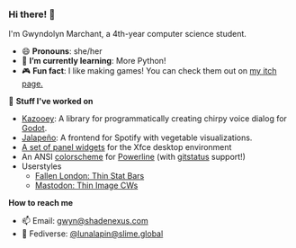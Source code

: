 ### Hi there! 👋
I'm Gwyndolyn Marchant, a 4th-year computer science student.
- 😄 **Pronouns**: she/her
- 🌱 **I’m currently learning**: More Python!
- 🎮 **Fun fact**: I like making games! You can check them out on [my itch page.](https://luna-lapin.itch.io)

🔭 **Stuff I've worked on**
- [Kazooey](https://github.com/GwyndolynMarchant/Kazooey): A library for programmatically creating chirpy voice dialog for [Godot](https://godotengine.org/).
- [Jalapeño](https://github.com/mshankar58/jalapeno-radio): A frontend for Spotify with vegetable visualizations.
- [A set of panel widgets](https://github.com/GwyndolynMarchant/Xfce4-General-Monitor-Widgets) for the Xfce desktop environment
- An ANSI [colorscheme](https://github.com/GwyndolynMarchant/powerline-colorscheme-ansi) for [Powerline](https://github.com/powerline/powerline) (with [gitstatus](https://github.com/jaspernbrouwer/powerline-gitstatus) support!)
- Userstyles
  - [Fallen London: Thin Stat Bars](https://gist.github.com/GwyndolynMarchant/a88316d1e8afcc811391619ed85a3b88)
  - [Mastodon: Thin Image CWs](https://gist.github.com/GwyndolynMarchant/feeb96da3effd053f73168c799802c43)

**How to reach me**
- 📫 Email: gwyn@shadenexus.com
- 🐘 Fediverse: [@lunalapin@slime.global](https://slime.global/@lunalapin)
